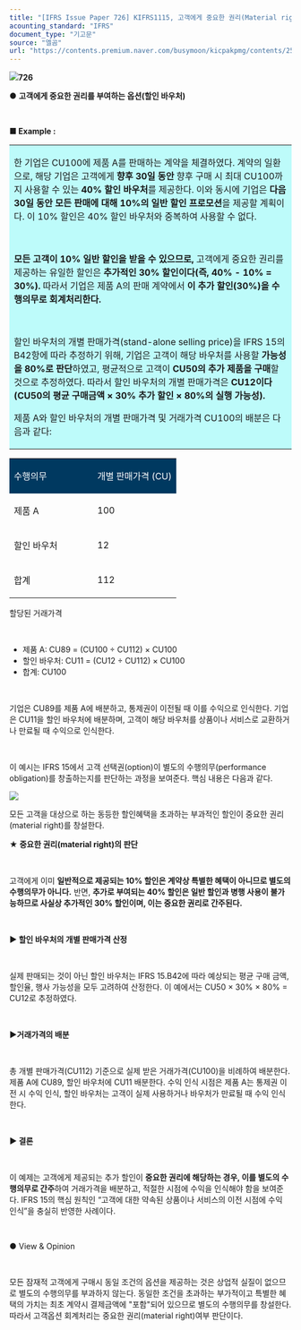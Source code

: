 ```yaml
---
title: "[IFRS Issue Paper 726] KIFRS1115, 고객에게 중요한 권리(Material right)를 부여하는 옵션(option) 회계처리"
acounting_standard: "IFRS"
document_type: "기고문"
source: "엘곰"
url: "https://contents.premium.naver.com/busymoon/kicpakpmg/contents/250521142433325rh"
---
```

![](https://n2.news.naver.com/l.gif?type=content)**726**

● **고객에게 중요한 권리를 부여하는 옵션(할인 바우처)**

​

**■ Example :**

<table style=""><tbody><tr><td colspan="3" rowspan="1" style="width: 100.0%; height: 129.0px;  background-color: #bdfbfa;"><div><p style=""><span style="">한 기업은 CU100에 제품 A를 판매하는 계약을 체결하였다. 계약의 일환으로, 해당 기업은 고객에게 </span><span style=""><b>향후 30일 동안</b></span><span style=""> 향후 구매 시 최대 CU100까지 사용할 수 있는 </span><span style=""><b>40% 할인 바우처</b></span><span style="">를 제공한다. 이와 동시에 기업은 </span><span style=""><b>다음 30일 동안 모든 판매에 대해 10%의 일반 할인 프로모션</b></span><span style="">을 제공할 계획이다. 이 10% 할인은 40% 할인 바우처와 중복하여 사용할 수 없다.</span></p></div><div><p style=""><span style="">​</span></p></div><div><p style=""><span style=""><b>모든 고객이 10% 일반 할인을 받을 수 있으므로,</b></span><span style=""> 고객에게 중요한 권리를 제공하는 유일한 할인은 </span><span style=""><b>추가적인 30% 할인이다(즉, 40% - 10% = 30%).</b></span><span style=""> 따라서 기업은 제품 A의 판매 계약에서 </span><span style=""><b>이 추가 할인(30%)을 수행의무로 회계처리한다.</b></span></p></div><div><p style=""><span style=""><b>​</b></span></p></div><div><p style=""><span style="">할인 바우처의 개별 판매가격(stand-alone selling price)을 IFRS 15의 B42항에 따라 추정하기 위해, 기업은 고객이 해당 바우처를 사용할 </span><span style=""><b>가능성을 80%로 판단</b></span><span style="">하였고, 평균적으로 고객이 </span><span style=""><b>CU50의 추가 제품을 구매</b></span><span style="">할 것으로 추정하였다. 따라서 할인 바우처의 개별 판매가격은</span><span style=""><b> CU12이다(CU50의 평균 구매금액 × 30% 추가 할인 × 80%의 실행 가능성).</b></span></p></div><div><p style=""><span style="">제품 A와 할인 바우처의 개별 판매가격 및 거래가격 CU100의 배분은 다음과 같다:</span></p></div></td></tr></tbody></table>

<table style=""><tbody><tr><td colspan="1" rowspan="1" style="width: 50.0%; height: 40.0px;  background-color: #003960;"><div><p style=""><span style="color:#ffffff;">수행의무</span></p></div></td><td colspan="1" rowspan="1" style="width: 50.0%; height: 40.0px;  background-color: #003960;"><div><p style=""><span style="color:#ffffff;">개별 판매가격 (CU)</span></p></div></td></tr><tr><td colspan="1" rowspan="1" style="width: 50.0%; height: 40.0px;  "><div><p style=""><span style="">제품 A</span></p></div></td><td colspan="1" rowspan="1" style="width: 50.0%; height: 40.0px;  "><div><p style=""><span style="">100</span></p></div></td></tr><tr><td colspan="1" rowspan="1" style="width: 50.0%; height: 40.0px;  "><div><p style=""><span style="">할인 바우처</span></p></div></td><td colspan="1" rowspan="1" style="width: 50.0%; height: 40.0px;  "><div><p style=""><span style="">12</span></p></div></td></tr><tr><td colspan="1" rowspan="1" style="width: 50.0%; height: 40.0px;  "><div><p style=""><span style="">합계</span></p></div></td><td colspan="1" rowspan="1" style="width: 50.0%; height: 40.0px;  "><div><p style=""><span style="">112</span></p></div></td></tr></tbody></table>

할당된 거래가격

​

- 제품 A: CU89 = (CU100 ÷ CU112) × CU100
- 할인 바우처: CU11 = (CU12 ÷ CU112) × CU100
- 합계: CU100

​

기업은 CU89를 제품 A에 배분하고, 통제권이 이전될 때 이를 수익으로 인식한다. 기업은 CU11을 할인 바우처에 배분하며, 고객이 해당 바우처를 상품이나 서비스로 교환하거나 만료될 때 수익으로 인식한다.

​

이 예시는 IFRS 15에서 고객 선택권(option)이 별도의 수행의무(performance obligation)를 창출하는지를 판단하는 과정을 보여준다. 핵심 내용은 다음과 같다.

![](https://scs-phinf.pstatic.net/MjAyNTA1MjFfMTI4/MDAxNzQ3ODA1Mzc3OTY3.U8cBFMbv85gyT6fYHjcO2Kxbcf25cujp-hY2pAIK6u8g.6_4ltwKxLTG-DcTvbAdNXNYwlcfsQML3tap5-bX6nrcg.PNG/image.png?type=w800)

모든 고객을 대상으로 하는 동등한 할인혜택을 초과하는 부과적인 할인이 중요한 권리(material right)를 창설한다.

**★ 중요한 권리(material right)의 판단**

​

고객에게 이미 **일반적으로 제공되는 10% 할인은 계약상 특별한 혜택이 아니므로 별도의 수행의무가 아니다.** 반면, **추가로 부여되는 40% 할인은 일반 할인과 병행 사용이 불가능하므로 사실상 추가적인 30% 할인이며, 이는 중요한 권리로 간주된다.**

​

**▶ 할인 바우처의 개별 판매가격 산정**

​

실제 판매되는 것이 아닌 할인 바우처는 IFRS 15.B42에 따라 예상되는 평균 구매 금액, 할인율, 행사 가능성을 모두 고려하여 산정한다. 이 예에서는 CU50 × 30% × 80% = CU12로 추정하였다.

​

**▶거래가격의 배분**

​

총 개별 판매가격(CU112) 기준으로 실제 받은 거래가격(CU100)을 비례하여 배분한다. 제품 A에 CU89, 할인 바우처에 CU11 배분한다. 수익 인식 시점은 제품 A는 통제권 이전 시 수익 인식, 할인 바우처는 고객이 실제 사용하거나 바우처가 만료될 때 수익 인식한다.

​

**▶ 결론**

​

이 예제는 고객에게 제공되는 추가 할인이 **중요한 권리에 해당하는 경우, 이를 별도의 수행의무로 간주**하여 거래가격을 배분하고, 적절한 시점에 수익을 인식해야 함을 보여준다. IFRS 15의 핵심 원칙인 “고객에 대한 약속된 상품이나 서비스의 이전 시점에 수익 인식”을 충실히 반영한 사례이다.

​

● View & Opinion

​

모든 잠재적 고객에게 구매시 동일 조건의 옵션을 제공하는 것은 상업적 실질이 없으므로 별도의 수행의무를 부과하지 않는다. 동일한 조건을 초과하는 부가적이고 특별한 혜택의 가치는 최초 계약시 결제금액에 "포함"되어 있으므로 별도의 수행의무를 창설한다. 따라서 고객옵션 회계처리는 중요한 권리(material right)여부 판단이다.